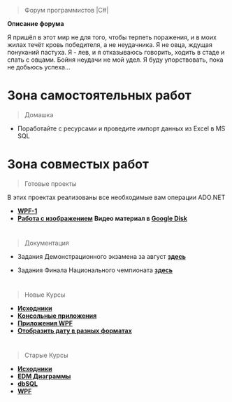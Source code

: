 > Форум программистов |C#|

**Описание форума**

Я пришёл в этот мир не для того, чтобы терпеть поражения, и в моих жилах течёт кровь победителя, а не неудачника. Я не овца, ждущая понуканий пастуха. Я - лев, и я отказываюсь говорить, ходить в стаде и спать с овцами.
Бойня неудачи не мой удел.
Я буду упорствовать, пока не добьюсь успеха...

#

# Зона самостоятельных работ

> Домашка

+ Поработайте с ресурсами и проведите импорт данных из Excel в MS SQL

#

# Зона совместых работ

> Готовые проекты

В этих проектах реализованы все необходимые вам операции ADO.NET

+ **[WPF-1](https://github.com/vckit/C-Sharp-Forum/tree/master/Courses/WPF/WPF-1/WPF-1)**
+ **[Работа с изображением](https://github.com/vckit/C-Sharp-Forum/tree/master/Images/Images)**
**Видео материал в [Google Disk](https://drive.google.com/drive/folders/1xA61s8E5LGttc2gJT2xzSvb-zDsz0NrV)**

#

> Документация

+ Задания Демонстрационного экзамена за август **[здесь](https://github.com/vckit/C-Sharp-Forum/tree/master/Tasks%20Competation/Demo%20Teacher/09_1.9_9)**

+ Задания Финала Национального чемпионата **[здесь](https://github.com/vckit/C-Sharp-Forum/tree/master/Tasks%20Competation/WordlSkills%20NCH%202017)**

#

> Новые Курсы

+ **[Исходники](https://github.com/vckit/C-Sharp-Forum/tree/master/Courses)**
+ **[Консольные приложения](https://github.com/vckit/C-Sharp-Forum/tree/master/Courses/ConsoleApp)**
+ **[Приложения WPF](https://github.com/vckit/C-Sharp-Forum/tree/master/Courses/WPF)**
+ **[Отобразить дату в разных форматах](https://github.com/vckit/C-Sharp-Forum/blob/master/DateSort/DateSort/Program.cs)**

#

> Старые Курсы

+ **[Исходники](https://github.com/vckit/C-Sharp-Forum/tree/master/Olds)**
+ **[EDM Диаграммы](https://github.com/vckit/C-Sharp-Forum/tree/master/Olds/EDM%20Diagramm)**
+ **[dbSQL](https://github.com/vckit/C-Sharp-Forum/tree/master/Olds/SQL)**
+ **[WPF](https://github.com/vckit/C-Sharp-Forum/tree/master/Olds/WPF)**
